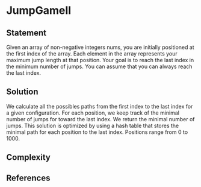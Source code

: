 # JumpGameII
## Statement
Given an array of non-negative integers nums, you are initially positioned at the first index of the array. Each element in the array represents your maximum jump length at that position. Your goal is to reach the last index in the minimum number of jumps. You can assume that you can always reach the last index.

## Solution
We calculate all the possibles paths from the first index to the last index for a given configuration. For each position, we keep track of the minimal number of jumps for toward the last index. We return the minimal number of jumps. This solution is optimized by using a hash table that stores the minimal path for each position to the last index. Positions range from 0 to 1000.

## Complexity

## References
